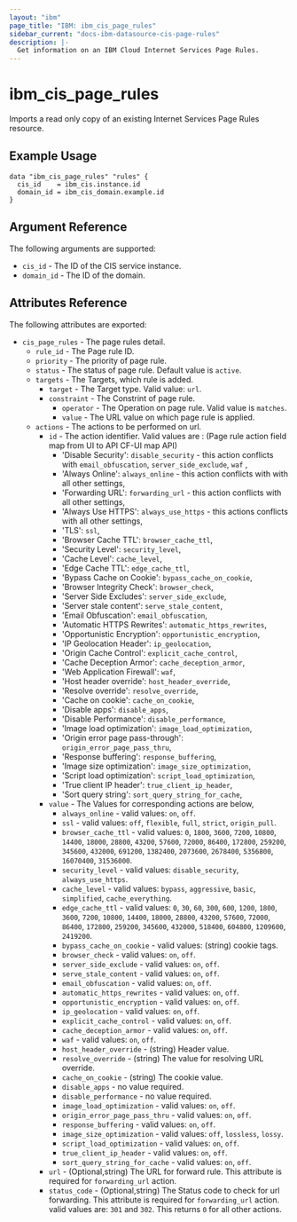 ```yaml
---
layout: "ibm"
page_title: "IBM: ibm_cis_page_rules"
sidebar_current: "docs-ibm-datasource-cis-page-rules"
description: |-
  Get information on an IBM Cloud Internet Services Page Rules.
---
```


# ibm_cis_page_rules

Imports a read only copy of an existing Internet Services Page Rules resource.

## Example Usage

```hcl
data "ibm_cis_page_rules" "rules" {
  cis_id    = ibm_cis.instance.id
  domain_id = ibm_cis_domain.example.id
}
```

## Argument Reference

The following arguments are supported:

- `cis_id` - The ID of the CIS service instance.
- `domain_id` - The ID of the domain.

## Attributes Reference

The following attributes are exported:

- `cis_page_rules` - The page rules detail.
  - `rule_id` - The Page rule ID.
  - `priority` - The priority of page rule.
  - `status` - The status of page rule. Default value is `active`.
  - `targets` - The Targets, which rule is added.
    - `target` - The Target type. Valid value: `url`.
    - `constraint` - The Constrint of page rule.
      - `operator` - The Operation on page rule. Valid value is `matches`.
      - `value` - The URL value on which page rule is applied.
  - `actions` - The actions to be performed on url.
    - `id` - The action identifier. Valid values are : (Page rule action field map from UI to API CF-UI map API)
      - 'Disable Security': `disable_security` - this action conflicts with `email_obfuscation`, `server_side_exclude`, `waf` ,
      - 'Always Online': `always_online` - this action conflicts with with all other settings,
      - 'Forwarding URL': `forwarding_url` - this action conflicts with all other settings,
      - 'Always Use HTTPS': `always_use_https` - this actions conflicts with all other settings,
      - 'TLS': `ssl`,
      - 'Browser Cache TTL': `browser_cache_ttl`,
      - 'Security Level': `security_level`,
      - 'Cache Level': `cache_level`,
      - 'Edge Cache TTL': `edge_cache_ttl`,
      - 'Bypass Cache on Cookie': `bypass_cache_on_cookie`,
      - 'Browser Integrity Check': `browser_check`,
      - 'Server Side Excludes': `server_side_exclude`,
      - 'Server stale content': `serve_stale_content`,
      - 'Email Obfuscation': `email_obfuscation`,
      - 'Automatic HTTPS Rewrites': `automatic_https_rewrites`,
      - 'Opportunistic Encryption': `opportunistic_encryption`,
      - 'IP Geolocation Header': `ip_geolocation`,
      - 'Origin Cache Control': `explicit_cache_control`,
      - 'Cache Deception Armor': `cache_deception_armor`,
      - 'Web Application Firewall': `waf`,
      - 'Host header override': `host_header_override`,
      - 'Resolve override': `resolve_override`,
      - 'Cache on cookie': `cache_on_cookie`,
      - 'Disable apps': `disable_apps`,
      - 'Disable Performance': `disable_performance`,
      - 'Image load optimization': `image_load_optimization`,
      - 'Origin error page pass-through': `origin_error_page_pass_thru`,
      - 'Response buffering': `response_buffering`,
      - 'Image size optimization': `image_size_optimization`,
      - 'Script load optimization': `script_load_optimization`,
      - 'True client IP header': `true_client_ip_header`,
      - 'Sort query string': `sort_query_string_for_cache`,
    - `value` - The Values for corresponding actions are below,
      - `always_online` - valid values: `on`, `off`.
      - `ssl` - valid values: `off`, `flexible`, `full`, `strict`, `origin_pull`.
      - `browser_cache_ttl` - valid values: `0`, `1800`, `3600`, `7200`, `10800`, `14400`, `18000`, `28800`, `43200`, `57600`, `72000`, `86400`, `172800`, `259200`, `345600`, `432000`, `691200`, `1382400`, `2073600`, `2678400`, `5356800`, `16070400`, `31536000`.
      - `security_level` - valid values: `disable_security`, `always_use_https`.
      - `cache_level` - valid values: `bypass`, `aggressive`, `basic`, `simplified`, `cache_everything`.
      - `edge_cache_ttl` - valid values: `0`, `30`, `60`, `300`, `600`, `1200`, `1800`, `3600`, `7200`, `10800`, `14400`, `18000`, `28800`, `43200`, `57600`, `72000`, `86400`, `172800`, `259200`, `345600`, `432000`, `518400`, `604800`, `1209600`, `2419200`.
      - `bypass_cache_on_cookie` - valid values: (string) cookie tags.
      - `browser_check` - valid values: `on`, `off`.
      - `server_side_exclude` - valid values: `on`, `off`.
      - `serve_stale_content` - valid values: `on`, `off`.
      - `email_obfuscation` - valid values: `on`, `off`.
      - `automatic_https_rewrites` - valid values: `on`, `off`.
      - `opportunistic_encryption` - valid values: `on`, `off`.
      - `ip_geolocation` - valid values: `on`, `off`.
      - `explicit_cache_control` - valid values: `on`, `off`.
      - `cache_deception_armor` - valid values: `on`, `off`.
      - `waf` - valid values: `on`, `off`.
      - `host_header_override` - (string) Header value.
      - `resolve_override` - (string) The value for resolving URL override.
      - `cache_on_cookie` - (string) The cookie value.
      - `disable_apps` - no value required.
      - `disable_performance` - no value required.
      - `image_load_optimization` - valid values: `on`, `off`.
      - `origin_error_page_pass_thru` - valid values: `on`, `off`.
      - `response_buffering` - valid values: `on`, `off`.
      - `image_size_optimization` - valid values: `off`, `lossless`, `lossy`.
      - `script_load_optimization` - valid values: `on`, `off`.
      - `true_client_ip_header` - valid values: `on`, `off`.
      - `sort_query_string_for_cache` - valid values: `on`, `off`.
    - `url` - (Optional,string) The URL for forward rule. This attribute is required for `forwarding_url` action.
    - `status_code` - (Optional,string) The Status code to check for url forwarding. This attribute is required for `forwarding_url` action. valid values are: `301` and `302`. This returns `0` for all other actions.
